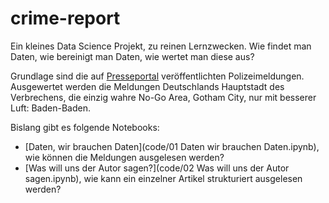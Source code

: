 # crime-report

Ein kleines Data Science Projekt, zu reinen Lernzwecken. Wie findet man Daten, wie bereinigt man Daten, wie wertet man diese aus?

Grundlage sind die auf [Presseportal](https://www.presseportal.de/) veröffentlichten Polizeimeldungen. Ausgewertet werden die Meldungen Deutschlands Hauptstadt des Verbrechens, die einzig wahre No-Go Area, Gotham City, nur mit besserer Luft: Baden-Baden.

Bislang gibt es folgende Notebooks:

* [Daten, wir brauchen Daten](code/01 Daten wir brauchen Daten.ipynb), wie können die Meldungen ausgelesen werden?
* [Was will uns der Autor sagen?](code/02 Was will uns der Autor sagen.ipynb), wie kann ein einzelner Artikel strukturiert ausgelesen werden?
